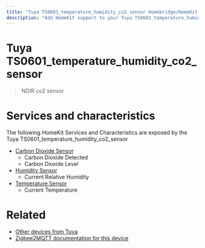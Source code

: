 ```yaml
---
title: "Tuya TS0601_temperature_humidity_co2_sensor Homebridge/HomeKit integration"
description: "Add HomeKit support to your Tuya TS0601_temperature_humidity_co2_sensor, using Homebridge, Zigbee2MQTT and homebridge-z2m."
---
```

<!---
This file has been GENERATED using src/docgen/docgen.ts
DO NOT EDIT THIS FILE MANUALLY!
-->
# Tuya TS0601_temperature_humidity_co2_sensor
> NDIR co2 sensor


# Services and characteristics
The following HomeKit Services and Characteristics are exposed by
the Tuya TS0601_temperature_humidity_co2_sensor

* [Carbon Dioxide Sensor](../../sensors.md)
  * Carbon Dioxide Detected
  * Carbon Dioxide Level
* [Humidity Sensor](../../sensors.md)
  * Current Relative Humidity
* [Temperature Sensor](../../sensors.md)
  * Current Temperature


# Related
* [Other devices from Tuya](../index.md#tuya)
* [Zigbee2MQTT documentation for this device](https://www.zigbee2mqtt.io/devices/TS0601_temperature_humidity_co2_sensor.html)